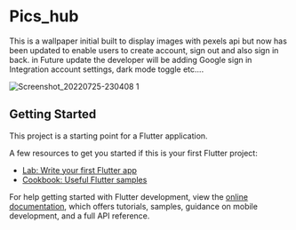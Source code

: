 # Pics_hub

This is a wallpaper initial built to display images with pexels api but now has been updated to enable users to create account, sign out and also sign in back. in Future update the developer will be adding Google sign in Integration account settings, dark mode toggle etc....

![Screenshot_20220725-230408 1](https://user-images.githubusercontent.com/78212294/183225809-8dbf0992-d409-497e-b25c-b6cf858cc0e7.png)

## Getting Started

This project is a starting point for a Flutter application.

A few resources to get you started if this is your first Flutter project:

- [Lab: Write your first Flutter app](https://docs.flutter.dev/get-started/codelab)
- [Cookbook: Useful Flutter samples](https://docs.flutter.dev/cookbook)

For help getting started with Flutter development, view the
[online documentation](https://docs.flutter.dev/), which offers tutorials,
samples, guidance on mobile development, and a full API reference.
